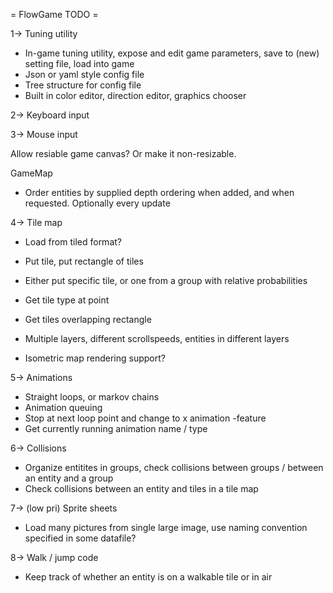 = FlowGame TODO =

1-> Tuning utility
* In-game tuning utility, expose and edit game parameters, save to (new) setting file, load into game
* Json or yaml style config file
* Tree structure for config file
* Built in color editor, direction editor, graphics chooser


2-> Keyboard input


3-> Mouse input


Allow resiable game canvas?  Or make it non-resizable.

GameMap
* Order entities by supplied depth ordering when added, and when requested.  Optionally every update

4-> Tile map
* Load from tiled format?
* Put tile, put rectangle of tiles
* Either put specific tile, or one from a group with relative probabilities
* Get tile type at point
* Get tiles overlapping rectangle
* Multiple layers, different scrollspeeds, entities in different layers

* Isometric map rendering support?




5-> Animations
* Straight loops, or markov chains
* Animation queuing
* Stop at next loop point and change to x animation -feature
* Get currently running animation name / type


6-> Collisions
* Organize entitites in groups, check collisions between groups / between an entity and a group
* Check collisions between an entity and tiles in a tile map


7-> (low pri) Sprite sheets
* Load many pictures from single large image, use naming convention specified in some datafile?


8-> Walk / jump code
* Keep track of whether an entity is on a walkable tile or in air






